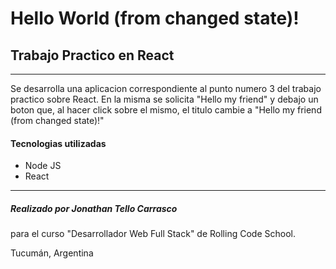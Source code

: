 # Hello World (from changed state)!
## Trabajo Practico en React
***

Se desarrolla una aplicacion correspondiente al punto numero 3 del trabajo practico sobre React. En la misma se solicita "Hello my friend" y debajo un boton que, al hacer click sobre el mismo, el titulo cambie a "Hello my friend (from changed state)!"

#### Tecnologias utilizadas

* Node JS
* React

***

##### Realizado por Jonathan Tello Carrasco
para el curso "Desarrollador Web Full Stack" de Rolling Code School.

Tucumán, Argentina